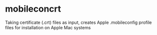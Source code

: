 # mobileconcrt
Taking certificate (.crt) files as input, creates Apple .mobileconfig profile files for installation on Apple Mac systems
